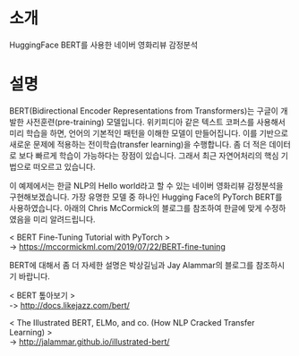 # 소개
HuggingFace BERT를 사용한 네이버 영화리뷰 감정분석

# 설명
BERT(Bidirectional Encoder Representations from Transformers)는 구글이 개발한 사전훈련(pre-training) 모델입니다. 위키피디아 같은 텍스트 코퍼스를 사용해서 미리 학습을 하면, 언어의 기본적인 패턴을 이해한 모델이 만들어집니다. 이를 기반으로 새로운 문제에 적용하는 전이학습(transfer learning)을 수행합니다. 좀 더 적은 데이터로 보다 빠르게 학습이 가능하다는 장점이 있습니다. 그래서 최근 자연어처리의 핵심 기법으로 떠오르고 있습니다.

이 예제에서는 한글 NLP의 Hello world라고 할 수 있는 네이버 영화리뷰 감정분석을 구현해보겠습니다. 가장 유명한 모델 중 하나인 Hugging Face의 PyTorch BERT를 사용하였습니다. 아래의 Chris McCormick의 블로그를 참조하여 한글에 맞게 수정하였음을 미리 알려드립니다.

< BERT Fine-Tuning Tutorial with PyTorch ><br>
-> https://mccormickml.com/2019/07/22/BERT-fine-tuning


BERT에 대해서 좀 더 자세한 설명은 박상길님과 Jay Alammar의 블로그를 참조하시기 바랍니다.

< BERT 톺아보기 ><br>
-> http://docs.likejazz.com/bert/

< The Illustrated BERT, ELMo, and co. (How NLP Cracked Transfer Learning) ><br>
-> http://jalammar.github.io/illustrated-bert/


